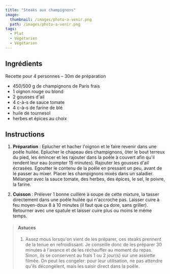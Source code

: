 ```yaml
---
title: "Steaks aux champignons"
image: 
  thumbnail: /images/photo-a-venir.png
  path: /images/photo-a-venir.png
tags:
  - Plat
  - Végétarien
  - Végétarien
---
```


## Ingrédients

Recette pour 4 personnes – 30m de préparation

* 450/500 g de champignons de Paris frais
* 1 oignon rouge ou blond
* 2 gousses d'ail
* 4 c-à-s de sauce tomate
* 4 c-à-s de farine de blé
* huile de tournesol
* herbes et épices au choix

## Instructions

1. **Préparation** : Eplucher et hacher l'oignon et le faire revenir dans une poêle huilée. Eplucher le chapeau des champignons, ôter le bout terreux du pied, les émincer et les rajouter dans la poêle à couvert afin qu'il rendent leur eau (compter 15 minutes). Rajouter les gousses d'ail écrasées. Egoutter le contenu de la poêle en pressant un peu, avant de le passer au mixer. Placer les champignons mixés dans un saladier. Mélanger avec la sauce tomate, des herbes, des épices, le sel, le poivre, la farine.   

2. **Cuisson** : Prélever 1 bonne cuillère à soupe de cette mixture, la tasser directement dans une poêle huilée qui n'accroche pas. Laisser cuire à feu moyen-doux 8 à 10 minutes (il faut que ça dore, sans griller). Retourner avec une spatule et laisser cuire plus ou moins le même temps.

> #### Astuces
> 1. Assez mous lorsqu'on vient de les préparer, ces steaks prennent de la tenue en refroidissant. Je conseille donc de les préparer 30 minutes à l'avance et de les réchauffer au moment du repas. Sinon, ils se conservent au frais 1 ou 2 jour(s) sur une assiette filmée. On peut les congeler: pour leur utilisation, ne pas attendre qu'ils décongèlent, mais les saisir direct dans la poêle.